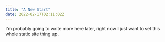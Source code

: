 ```yaml
---
title: "A New Start"
date: 2022-02-17T02:11:02Z
---
```


I'm probably going to write more here later, right now I just want to set this whole static site thing up.

